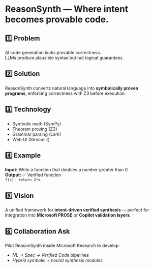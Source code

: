 # ReasonSynth — Where intent becomes provable code.

## 1️⃣ Problem
AI code generation lacks provable correctness.  
LLMs produce plausible syntax but not logical guarantees.

## 2️⃣ Solution
ReasonSynth converts natural language into **symbolically proven programs**, enforcing correctness with Z3 before execution.

## 3️⃣ Technology
- Symbolic math (SymPy)
- Theorem proving (Z3)
- Grammar parsing (Lark)
- Web UI (Streamlit)

## 4️⃣ Example
**Input:** Write a function that doubles a number greater than 0  
**Output:** ✅ Verified function  
`f(x): return 2*x`

## 5️⃣ Vision
A unified framework for **intent-driven verified synthesis** — perfect for integration into **Microsoft PROSE** or **Copilot validation layers**.

## 6️⃣ Collaboration Ask
Pilot ReasonSynth inside Microsoft Research to develop:
- *NL → Spec → Verified Code* pipelines
- *Hybrid symbolic + neural synthesis modules*
